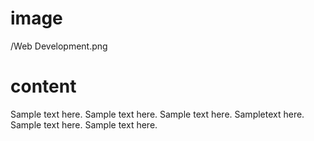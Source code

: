 # image

/Web Development.png

# content

Sample text here. Sample text here. Sample text here. Sampletext here. Sample text here. Sample text here.
